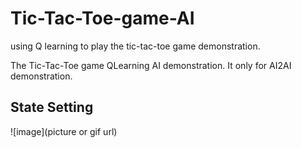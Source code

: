 # Tic-Tac-Toe-game-AI
using Q learning to play the tic-tac-toe game demonstration.

The Tic-Tac-Toe game QLearning AI demonstration.
It only for AI2AI demonstration.

## State Setting
![image](picture or gif url)
